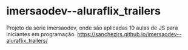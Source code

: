 # imersaodev--aluraflix_trailers
Projeto da série imersaodev, onde são aplicadas 10 aulas de JS para iniciantes em programação.
https://sanchezjrs.github.io/imersaodev--aluraflix_trailers/
